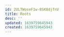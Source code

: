 ```yaml
---
id: 2ULTWoseF1w-8SK8djfnV
title: Roots
desc: ''
updated: 1639759645943
created: 1639759645943
---
```


